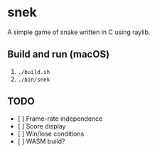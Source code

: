 # snek

A simple game of snake written in C using raylib.

## Build and run (macOS)

1. `./build.sh`
2. `./bin/snek`

## TODO

- [ ] Frame-rate independence
- [ ] Score display
- [ ] Win/lose conditions
- [ ] WASM build?
